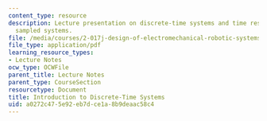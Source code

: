```yaml
---
content_type: resource
description: Lecture presentation on discrete-time systems and time resolution in
  sampled systems.
file: /media/courses/2-017j-design-of-electromechanical-robotic-systems-fall-2009/a0272c475e92eb7dce1a8b9deaac58c4_MIT2_017JF09_discrete.pdf
file_type: application/pdf
learning_resource_types:
- Lecture Notes
ocw_type: OCWFile
parent_title: Lecture Notes
parent_type: CourseSection
resourcetype: Document
title: Introduction to Discrete-Time Systems
uid: a0272c47-5e92-eb7d-ce1a-8b9deaac58c4
---
```

